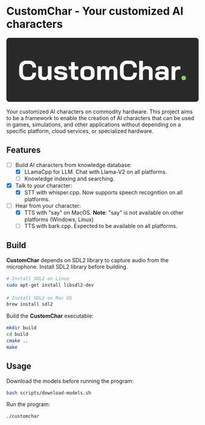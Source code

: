 # CustomChar - Your customized AI characters

![CustomChar](/docs/CustomChar.svg)

Your customized AI characters on commodity hardware. This project aims to be a framework to enable the creation of AI characters that can be used in games, simulations, and other applications without depending on a specific platform, cloud services, or specialized hardware.

## Features

- [ ] Build AI characters from knowledge database:
  - [x] LLamaCpp for LLM. Chat with Llama-V2 on all platforms.
  - [ ] Knowledge indexing and searching.
- [x] Talk to your character:
  - [x] STT with whisper.cpp. Now supports speech recognition on all platforms.
- [ ] Hear from your character:
  - [x] TTS with "say" on MacOS. **Note**: "say" is not available on other platforms (Windows, Linux)
  - [ ] TTS with bark.cpp. Expected to be available on all platforms.

## Build

**CustomChar** depends on SDL2 library to capture audio from the microphone. Install SDL2 library before building.

```bash
# Install SDL2 on Linux
sudo apt-get install libsdl2-dev

# Install SDL2 on Mac OS
brew install sdl2
```

Build the **CustomChar** executable:

```bash
mkdir build
cd build
cmake ..
make
```

## Usage

Download the models before running the program:

```bash
bash scripts/download-models.sh
```

Run the program:

```bash
./customchar
```
